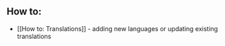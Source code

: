 How to:
--------
* [[How to: Translations]] - adding new languages or updating existing translations
